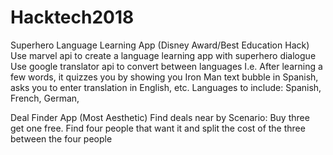 # Hacktech2018
Superhero Language Learning App (Disney Award/Best Education Hack) Use marvel api to create a language learning app with superhero dialogue Use google translator api to convert between languages I.e. After learning a few words, it quizzes you by showing you Iron Man text bubble in Spanish, asks you to enter translation in English, etc. Languages to include: Spanish, French, German,

Deal Finder App (Most Aesthetic) Find deals near by Scenario: Buy three get one free. Find four people that want it and split the cost of the three between the four people